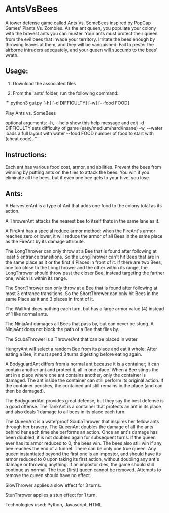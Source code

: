 # AntsVsBees

A tower defense game called Ants Vs. SomeBees inspired by PopCap Games' Plants Vs. Zombies. As the ant queen, you populate your colony with the bravest ants you can muster. Your ants must protect their queen from the evil bees that invade your territory. Irritate the bees enough by throwing leaves at them, and they will be vanquished. Fail to pester the airborne intruders adequately, and your queen will succumb to the bees' wrath.

## Usage:

1. Download the associated files

2. From the 'ants' folder, run the following command:

'''
python3 gui.py [-h] [-d DIFFICULTY] [-w] [--food FOOD]

Play Ants vs. SomeBees

optional arguments:
  -h, --help     show this help message and exit
  -d DIFFICULTY  sets difficulty of game (easy/medium/hard/insane)
  -w, --water    loads a full layout with water
  --food FOOD    number of food to start with (cheat code).
'''

## Instructions:

Each ant has various food cost, armor, and abilities. Prevent the bees from winning by putting ants on the tiles to attack the bees. You win if you eliminate all the bees, but if even one bee gets to your hive, you lose.

## Ants:

A HarvesterAnt is a type of Ant that adds one food to the colony total as its action.

A ThrowerAnt attacks the nearest bee to itself thats in the same lane as it.

A FireAnt has a special reduce armor method: when the FireAnt's armor reaches zero or lower, it will reduce the armor of all Bees in the same place as the FireAnt by its damage attribute.

The LongThrower can only throw at a Bee that is found after following at least 5 entrance transitions. So the LongThrower can't hit Bees that are in the same place as it or the first 4 Places in front of it. If there are two Bees, one too close to the LongThrower and the other within its range, the LongThrower should throw past the closer Bee, instead targeting the farther one, which is within its range.

The ShortThrower can only throw at a Bee that is found after following at most 3 entrance transitions. So the ShortThrower can only hit Bees in the same Place as it and 3 places in front of it.

The WallAnt does nothing each turn, but has a large armor value (4) instead of 1 like normal ants.

The NinjaAnt damages all Bees that pass by, but can never be stung. A NinjaAnt does not block the path of a Bee that flies by.

The ScubaThrower is a ThrowerAnt that can be placed in water.

HungryAnt will select a random Bee from its place and eat it whole. After eating a Bee, it must spend 3 turns digesting before eating again.

A BodyguardAnt differs from a normal ant because it is a container; it can contain another ant and protect it, all in one place. When a Bee stings the ant in a place where one ant contains another, only the container is damaged. The ant inside the container can still perform its original action. If the container perishes, the contained ant still remains in the place (and can then be damaged).

The BodyguardAnt provides great defense, but they say the best defense is a good offense. The TankAnt is a container that protects an ant in its place and also deals 1 damage to all bees in its place each turn.

The QueenAnt is a waterproof ScubaThrower that inspires her fellow ants through her bravery. The QueenAnt doubles the damage of all the ants behind her each time she performs an action. Once an ant's damage has been doubled, it is not doubled again for subsequent turns. If the queen ever has its armor reduced to 0, the bees win. The bees also still win if any bee reaches the end of a tunnel. There can be only one true queen. Any queen instantiated beyond the first one is an impostor, and should have its armor reduced to 0 upon taking its first action, without doubling any ant's damage or throwing anything. If an impostor dies, the game should still continue as normal. The true (first) queen cannot be removed. Attempts to remove the queen should have no effect.

SlowThrower applies a slow effect for 3 turns.

StunThrower applies a stun effect for 1 turn.

Technologies used: Python, Javascript, HTML